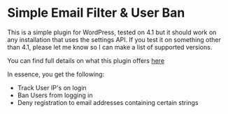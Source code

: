 Simple Email Filter & User Ban
========================================================================

This is a simple plugin for WordPress, tested on 4.1 but it should work 
on any installation that uses the settings API. If you test it on something 
other than 4.1, please let me know so I can make a list of supported versions.

You can find full details on what this plugin offers [here]

In essence, you get the following:

- Track User IP's on login
- Ban Users from logging in
- Deny registration to email addresses containing certain strings



[here]:http://ethanjoachimeldridge.info/tech-blog/registration-denial-plugin